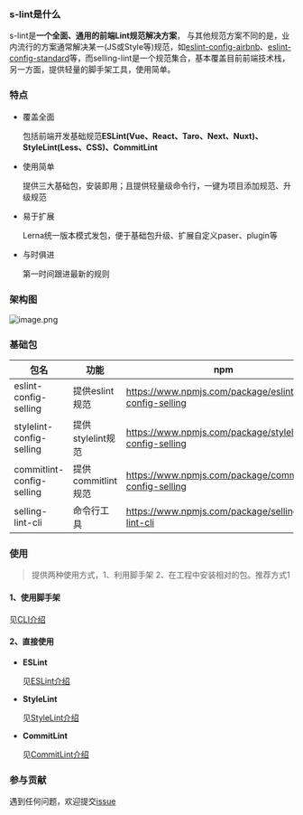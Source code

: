 ### s-lint是什么
s-lint是**一个全面、通用的前端Lint规范解决方案**，
与其他规范方案不同的是，业内流行的方案通常解决某一(JS或Style等)规范，如[eslint-config-airbnb](https://github.com/airbnb/javascript)、[eslint-config-standard](https://github.com/standard/eslint-config-standard)等，而selling-lint是一个规范集合，基本覆盖目前前端技术栈，另一方面，提供轻量的脚手架工具，使用简单。

### 特点
- 覆盖全面

    包括前端开发基础规范**ESLint(Vue、React、Taro、Next、Nuxt)、StyleLint(Less、CSS)、CommitLint**
- 使用简单

    提供三大基础包，安装即用；且提供轻量级命令行，一键为项目添加规范、升级规范
- 易于扩展

    Lerna统一版本模式发包，便于基础包升级、扩展自定义paser、plugin等
- 与时俱进

    第一时间跟进最新的规则

### 架构图
![image.png](https://storage.360buyimg.com/hawley-common/lint.jpg)
### 基础包
| 包名 | 功能 | npm
|  ----  |  ----  | ---
| eslint-config-selling | 提供eslint规范   | https://www.npmjs.com/package/eslint-config-selling 
| stylelint-config-selling | 提供stylelint规范 | https://www.npmjs.com/package/stylelint-config-selling
| commitlint-config-selling | 提供commitlint规范 | https://www.npmjs.com/package/commitlint-config-selling
| selling-lint-cli | 命令行工具 | https://www.npmjs.com/package/selling-lint-cli

### 使用
> 提供两种使用方式，1、利用脚手架 2、在工程中安装相对的包。推荐方式1


#### 1、使用脚手架
见[CLI介绍](packages/@jd/selling-lint-cli/README.md)

#### 2、直接使用
- **ESLint**

    见[ESLint介绍](packages/@jd/eslint-config-selling/README.md)

- **StyleLint**

    见[StyleLint介绍](packages/@jd/stylelint-config-selling/README.md)

- **CommitLint**

    见[CommitLint介绍](packages/@jd/commitlint-config-selling/README.md)

### 参与贡献
遇到任何问题，欢迎提交[issue](https://github.com/jd-antelope/s-lint/issues)
